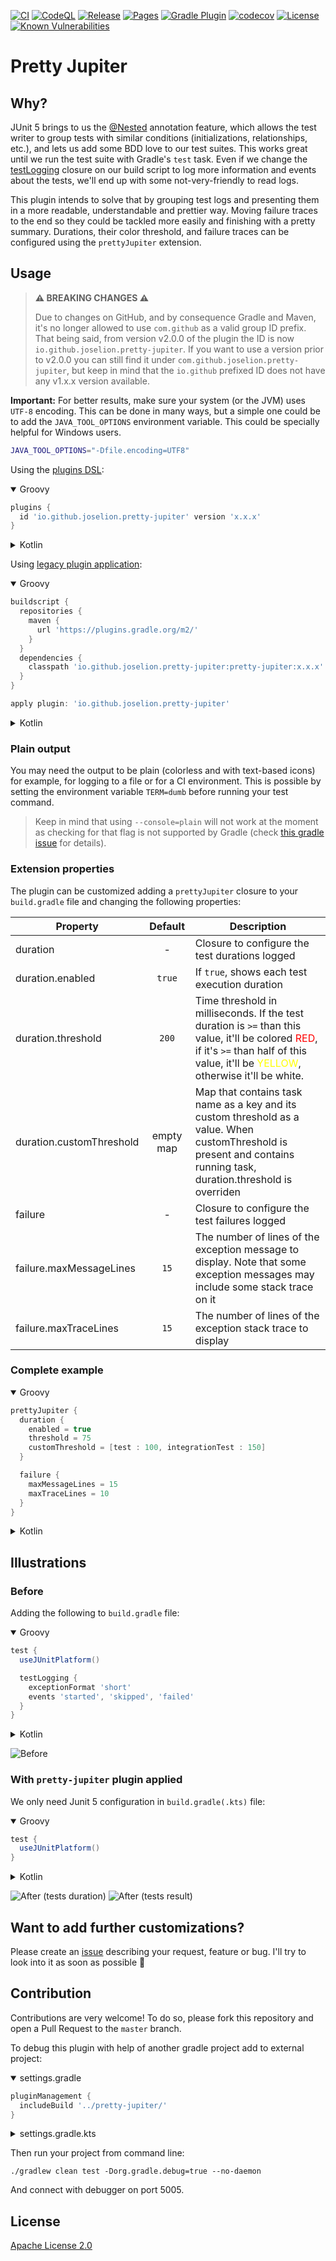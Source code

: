 [![CI](https://github.com/JoseLion/pretty-jupiter/actions/workflows/ci.yml/badge.svg)](https://github.com/JoseLion/pretty-jupiter/actions/workflows/ci.yml)
[![CodeQL](https://github.com/JoseLion/pretty-jupiter/actions/workflows/codeql.yml/badge.svg)](https://github.com/JoseLion/pretty-jupiter/actions/workflows/codeql.yml)
[![Release](https://github.com/JoseLion/pretty-jupiter/actions/workflows/release.yml/badge.svg)](https://github.com/JoseLion/pretty-jupiter/actions/workflows/release.yml)
[![Pages](https://github.com/JoseLion/pretty-jupiter/actions/workflows/pages.yml/badge.svg)](https://github.com/JoseLion/pretty-jupiter/actions/workflows/pages.yml)
[![Gradle Plugin](https://img.shields.io/gradle-plugin-portal/v/io.github.joselion.pretty-jupiter)](https://plugins.gradle.org/plugin/io.github.joselion.pretty-jupiter)
[![codecov](https://codecov.io/gh/JoseLion/pretty-jupiter/branch/master/graph/badge.svg?token=ZSrnHog6tO)](https://codecov.io/gh/JoseLion/pretty-jupiter)
[![License](https://img.shields.io/github/license/JoseLion/pretty-jupiter)](./LICENSE)
[![Known Vulnerabilities](https://snyk.io/test/github/JoseLion/pretty-jupiter/badge.svg)](https://snyk.io/test/github/JoseLion/pretty-jupiter)

# Pretty Jupiter

## Why?

JUnit 5 brings to us the [@Nested](https://junit.org/junit5/docs/current/user-guide/#writing-tests-nested) annotation feature, which allows the test writer to group tests with similar conditions (initializations, relationships, etc.), and lets us add some BDD love to our test suites. This works great until we run the test suite with Gradle's `test` task. Even if we change the [testLogging](https://docs.gradle.org/current/dsl/org.gradle.api.tasks.testing.logging.TestLoggingContainer.html) closure on our build script to log more information and events about the tests, we'll end up with some not-very-friendly to read logs.

This plugin intends to solve that by grouping test logs and presenting them in a more readable, understandable and prettier way. Moving failure traces to the end so they could be tackled more easily and finishing with a pretty summary. Durations, their color threshold, and failure traces can be configured using the `prettyJupiter` extension.

## Usage

> **⚠️ BREAKING CHANGES ⚠️**
>
> Due to changes on GitHub, and by consequence Gradle and Maven, it's no longer allowed to use `com.github` as a valid group ID prefix. That being said, from version v2.0.0 of the plugin the ID is now `io.github.joselion.pretty-jupiter`. If you want to use a version prior to v2.0.0 you can still find it under `com.github.joselion.pretty-jupiter`, but keep in mind that the `io.github` prefixed ID does not have any v1.x.x version available.

**Important:** For better results, make sure your system (or the JVM) uses `UTF-8` encoding. This can be done in many ways, but a simple one could be to add the `JAVA_TOOL_OPTIONS` environment variable. This could be specially helpful for Windows users.
```sh
JAVA_TOOL_OPTIONS="-Dfile.encoding=UTF8"
```

Using the [plugins DSL](https://docs.gradle.org/current/userguide/plugins.html#sec:plugins_block):

<details open="true">
  <summary>Groovy</summary>


  ````groovy
  plugins {
    id 'io.github.joselion.pretty-jupiter' version 'x.x.x'
  }
  ````
</details>

<details>
  <summary>Kotlin</summary>


  ```kotlin
  plugins {
    id("io.github.joselion.pretty-jupiter") version "x.x.x"
  }
  ```
</details>

Using [legacy plugin application](https://docs.gradle.org/current/userguide/plugins.html#sec:old_plugin_application):

<details open="true">
  <summary>Groovy</summary>


  ```groovy
  buildscript {
    repositories {
      maven {
        url 'https://plugins.gradle.org/m2/'
      }
    }
    dependencies {
      classpath 'io.github.joselion.pretty-jupiter:pretty-jupiter:x.x.x'
    }
  }

  apply plugin: 'io.github.joselion.pretty-jupiter'
  ```
</details>

<details>
  <summary>Kotlin</summary>


  ```kotlin
  buildscript {
    repositories {
      url = uri("https://plugins.gradle.org/m2/")
    }
    dependencies {
      classpath("gradle.plugin.io.github.joselion.pretty-jupiter:pretty-jupiter:x.x.x")
    }
  }

  apply(plugin = "io.github.joselion.pretty-jupiter")
  ```
</details>

### Plain output

You may need the output to be plain (colorless and with text-based icons) for example, for logging to a file or for a CI environment. This is possible by setting the environment variable `TERM=dumb` before running your test command.

> Keep in mind that using `--console=plain` will not work at the moment as checking for that flag is not supported by Gradle (check [this gradle issue](https://github.com/gradle/gradle/issues/11133) for details).

### Extension properties

The plugin can be customized adding a `prettyJupiter` closure to your `build.gradle` file and changing the following properties:

| Property                      | Default        | Description |
| ------------------------------|:--------------:| ----------- |
| duration                      | -              | Closure to configure the test durations logged |
| duration.enabled              | `true`         | If `true`, shows each test execution duration |
| duration.threshold            | `200`          | Time threshold in milliseconds. If the test duration is `>=` than this value, it'll be colored <span style="color:red">RED</span>, if it's `>=` than half of this value, it'll be <span style="color:yellow">YELLOW</span>, otherwise it'll be white. |
| duration.customThreshold      | empty map      | Map that contains task name as a key and its custom threshold as a value. When customThreshold is present and contains running task, duration.threshold is overriden|
| failure                       | -              | Closure to configure the test failures logged |
| failure.maxMessageLines       | `15`           | The number of lines of the exception message to display. Note that some exception messages may include some stack trace on it |
| failure.maxTraceLines         | `15`           | The number of lines of the exception stack trace to display |

### Complete example

<details open="true">
  <summary>Groovy</summary>


  ```groovy
  prettyJupiter {
    duration {
      enabled = true
      threshold = 75
      customThreshold = [test : 100, integrationTest : 150]  
    }

    failure {
      maxMessageLines = 15
      maxTraceLines = 10
    }
  }
  ```
</details>

<details>
  <summary>Kotlin</summary>


  ```kotlin
  prettyJupiter {
    duration {
      enabled.set(true)
      threshold.set(75)
      customThreshold.put("test", 100)
      customThreshold.put("integrationTest", 10000)
    }

    failure {
      maxMessageLines.set(15)
      maxTraceLines.set(10)
    }
  }
  ```
</details>

## Illustrations

### Before

Adding the following to `build.gradle` file:

<details open="true">
  <summary>Groovy</summary>


  ```groovy
  test {
    useJUnitPlatform()

    testLogging {
      exceptionFormat 'short'
      events 'started', 'skipped', 'failed'
    }
  }
  ```
</details>

<details>
  <summary>Kotlin</summary>


  ```kotlin
  import org.gradle.api.tasks.testing.logging.TestExceptionFormat.SHORT
  import org.gradle.api.tasks.testing.logging.TestLogEvent.FAILED
  import org.gradle.api.tasks.testing.logging.TestLogEvent.SKIPPED
  import org.gradle.api.tasks.testing.logging.TestLogEvent.STARTED

  tasks {
    test {
      useJUnitPlatform()
      testLogging {
        exceptionFormat = SHORT
        events = setOf(STARTED, SKIPPED, FAILED)
      }
    }
  }
  ```
</details>

![Before](assets/before.png)

### With `pretty-jupiter` plugin applied

We only need Junit 5 configuration in `build.gradle(.kts)` file:

<details open="true">
  <summary>Groovy</summary>


  ```groovy
  test {
    useJUnitPlatform()
  }
  ```
</details>

<details>
  <summary>Kotlin</summary>


  ```kotlin
  tasks {
    test {
      useJUnitPlatform()
    }
  }
  ```
</details>

![After (tests duration)](assets/after-durations.png)
![After (tests result)](assets/after-result.png)

## Want to add further customizations?

Please create an [issue](https://github.com/JoseLion/pretty-jupiter/issues/new) describing your request, feature or bug. I'll try to look into it as soon as possible 🙂

## Contribution

Contributions are very welcome! To do so, please fork this repository and open a Pull Request to the `master` branch.

To debug this plugin with help of another gradle project add to external project:

<details open="true">
  <summary>settings.gradle</summary>


  ```groovy
  pluginManagement {
    includeBuild '../pretty-jupiter/'
  }
  ```
</details>

<details>
  <summary>settings.gradle.kts</summary>


  ```kotlin
  pluginManagement {
    includeBuild("../pretty-jupiter/")
  }
  ```
</details>

Then run your project from command line:
```shell
./gradlew clean test -Dorg.gradle.debug=true --no-daemon
```

And connect with debugger on port 5005.

## License

[Apache License 2.0](LICENSE)
